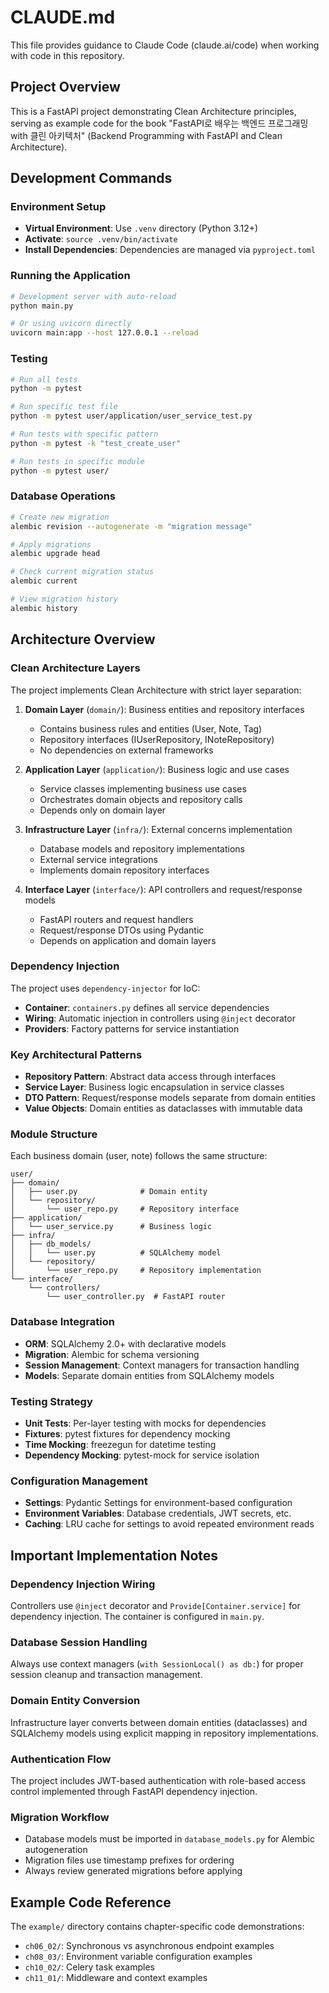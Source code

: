 # CLAUDE.md

This file provides guidance to Claude Code (claude.ai/code) when working with code in this repository.

## Project Overview

This is a FastAPI project demonstrating Clean Architecture principles, serving as example code for the book "FastAPI로 배우는 백엔드 프로그래밍 with 클린 아키텍처" (Backend Programming with FastAPI and Clean Architecture).

## Development Commands

### Environment Setup
- **Virtual Environment**: Use `.venv` directory (Python 3.12+)
- **Activate**: `source .venv/bin/activate`
- **Install Dependencies**: Dependencies are managed via `pyproject.toml`

### Running the Application
```bash
# Development server with auto-reload
python main.py

# Or using uvicorn directly
uvicorn main:app --host 127.0.0.1 --reload
```

### Testing
```bash
# Run all tests
python -m pytest

# Run specific test file
python -m pytest user/application/user_service_test.py

# Run tests with specific pattern
python -m pytest -k "test_create_user"

# Run tests in specific module
python -m pytest user/
```

### Database Operations
```bash
# Create new migration
alembic revision --autogenerate -m "migration message"

# Apply migrations
alembic upgrade head

# Check current migration status
alembic current

# View migration history
alembic history
```

## Architecture Overview

### Clean Architecture Layers

The project implements Clean Architecture with strict layer separation:

1. **Domain Layer** (`domain/`): Business entities and repository interfaces
   - Contains business rules and entities (User, Note, Tag)
   - Repository interfaces (IUserRepository, INoteRepository)
   - No dependencies on external frameworks

2. **Application Layer** (`application/`): Business logic and use cases
   - Service classes implementing business use cases
   - Orchestrates domain objects and repository calls
   - Depends only on domain layer

3. **Infrastructure Layer** (`infra/`): External concerns implementation
   - Database models and repository implementations
   - External service integrations
   - Implements domain repository interfaces

4. **Interface Layer** (`interface/`): API controllers and request/response models
   - FastAPI routers and request handlers
   - Request/response DTOs using Pydantic
   - Depends on application and domain layers

### Dependency Injection

The project uses `dependency-injector` for IoC:
- **Container**: `containers.py` defines all service dependencies
- **Wiring**: Automatic injection in controllers using `@inject` decorator
- **Providers**: Factory patterns for service instantiation

### Key Architectural Patterns

- **Repository Pattern**: Abstract data access through interfaces
- **Service Layer**: Business logic encapsulation in service classes
- **DTO Pattern**: Request/response models separate from domain entities
- **Value Objects**: Domain entities as dataclasses with immutable data

### Module Structure

Each business domain (user, note) follows the same structure:
```
user/
├── domain/
│   ├── user.py              # Domain entity
│   └── repository/
│       └── user_repo.py     # Repository interface
├── application/
│   └── user_service.py      # Business logic
├── infra/
│   ├── db_models/
│   │   └── user.py          # SQLAlchemy model
│   └── repository/
│       └── user_repo.py     # Repository implementation
└── interface/
    └── controllers/
        └── user_controller.py  # FastAPI router
```

### Database Integration

- **ORM**: SQLAlchemy 2.0+ with declarative models
- **Migration**: Alembic for schema versioning
- **Session Management**: Context managers for transaction handling
- **Models**: Separate domain entities from SQLAlchemy models

### Testing Strategy

- **Unit Tests**: Per-layer testing with mocks for dependencies
- **Fixtures**: pytest fixtures for dependency mocking
- **Time Mocking**: freezegun for datetime testing
- **Dependency Mocking**: pytest-mock for service isolation

### Configuration Management

- **Settings**: Pydantic Settings for environment-based configuration
- **Environment Variables**: Database credentials, JWT secrets, etc.
- **Caching**: LRU cache for settings to avoid repeated environment reads

## Important Implementation Notes

### Dependency Injection Wiring
Controllers use `@inject` decorator and `Provide[Container.service]` for dependency injection. The container is configured in `main.py`.

### Database Session Handling
Always use context managers (`with SessionLocal() as db:`) for proper session cleanup and transaction management.

### Domain Entity Conversion
Infrastructure layer converts between domain entities (dataclasses) and SQLAlchemy models using explicit mapping in repository implementations.

### Authentication Flow
The project includes JWT-based authentication with role-based access control implemented through FastAPI dependency injection.

### Migration Workflow
- Database models must be imported in `database_models.py` for Alembic autogeneration
- Migration files use timestamp prefixes for ordering
- Always review generated migrations before applying

## Example Code Reference

The `example/` directory contains chapter-specific code demonstrations:
- `ch06_02/`: Synchronous vs asynchronous endpoint examples
- `ch08_03/`: Environment variable configuration examples
- `ch10_02/`: Celery task examples
- `ch11_01/`: Middleware and context examples